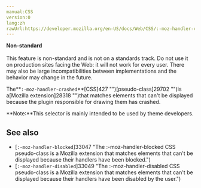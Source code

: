 ```yaml
---
manual:CSS
version:0
lang:zh
rawUrl:https://developer.mozilla.org/en-US/docs/Web/CSS/:-moz-handler-crashed
---
```






**Non-standard**<br></br>This feature is non-standard and is not on a standards track. Do not use it on production sites facing the Web: it will not work for every user. There may also be large incompatibilities between implementations and the behavior may change in the future.





The**`:-moz-handler-crashed`**[CSS]427 "")[pseudo-class]29702 "")is a[Mozilla extension]28318 "")that matches elements that can&#39;t be displayed because the plugin responsible for drawing them has crashed.



**Note:**This selector is mainly intended to be used by theme developers.



## See also<a name="See_also"></a>

* [`:-moz-handler-blocked`]33047 "The :-moz-handler-blocked CSS pseudo-class is a Mozilla extension that matches elements that can't be displayed because their handlers have been blocked.")
* [`:-moz-handler-disabled`]33049 "The :-moz-handler-disabled CSS pseudo-class is a Mozilla extension that matches elements that can't be displayed because their handlers have been disabled by the user.")



